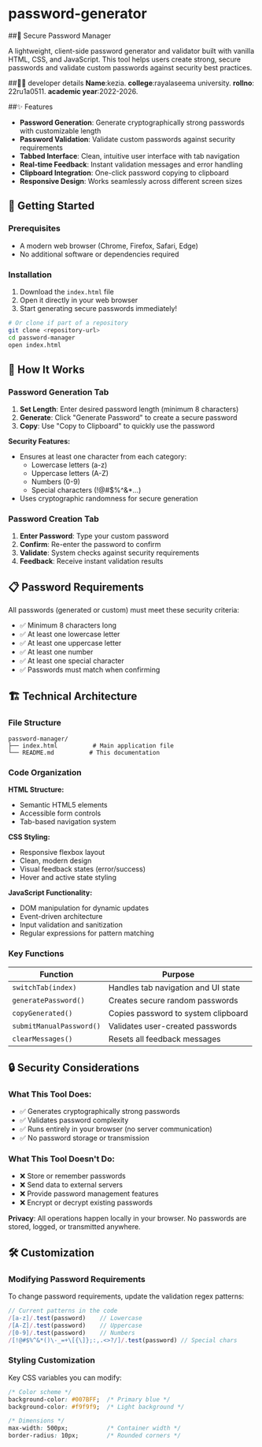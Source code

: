 # password-generator
##🔐 Secure Password Manager

A lightweight, client-side password generator and validator built with vanilla HTML, CSS, and JavaScript. This tool helps users create strong, secure passwords and validate custom passwords against security best practices.

##👨‍💻 developer details
 **Name**:kezia.
 **college**:rayalaseema university.
 **rollno**: 22ru1a0511.
 **academic year**:2022-2026.
 

##✨ Features

- **Password Generation**: Generate cryptographically strong passwords with customizable length
- **Password Validation**: Validate custom passwords against security requirements
- **Tabbed Interface**: Clean, intuitive user interface with tab navigation
- **Real-time Feedback**: Instant validation messages and error handling
- **Clipboard Integration**: One-click password copying to clipboard
- **Responsive Design**: Works seamlessly across different screen sizes

## 🚀 Getting Started

### Prerequisites

- A modern web browser (Chrome, Firefox, Safari, Edge)
- No additional software or dependencies required

### Installation

1. Download the `index.html` file
2. Open it directly in your web browser
3. Start generating secure passwords immediately!

```bash
# Or clone if part of a repository
git clone <repository-url>
cd password-manager
open index.html
```

## 🔧 How It Works

### Password Generation Tab

1. **Set Length**: Enter desired password length (minimum 8 characters)
2. **Generate**: Click "Generate Password" to create a secure password
3. **Copy**: Use "Copy to Clipboard" to quickly use the password

**Security Features:**
- Ensures at least one character from each category:
  - Lowercase letters (a-z)
  - Uppercase letters (A-Z) 
  - Numbers (0-9)
  - Special characters (!@#$%^&*...)
- Uses cryptographic randomness for secure generation

### Password Creation Tab

1. **Enter Password**: Type your custom password
2. **Confirm**: Re-enter the password to confirm
3. **Validate**: System checks against security requirements
4. **Feedback**: Receive instant validation results

## 📋 Password Requirements

All passwords (generated or custom) must meet these security criteria:

- ✅ Minimum 8 characters long
- ✅ At least one lowercase letter
- ✅ At least one uppercase letter  
- ✅ At least one number
- ✅ At least one special character
- ✅ Passwords must match when confirming

## 🏗️ Technical Architecture

### File Structure

```
password-manager/
├── index.html          # Main application file
└── README.md          # This documentation
```

### Code Organization

**HTML Structure:**
- Semantic HTML5 elements
- Accessible form controls
- Tab-based navigation system

**CSS Styling:**
- Responsive flexbox layout
- Clean, modern design
- Visual feedback states (error/success)
- Hover and active state styling

**JavaScript Functionality:**
- DOM manipulation for dynamic updates
- Event-driven architecture
- Input validation and sanitization
- Regular expressions for pattern matching

### Key Functions

| Function | Purpose |
|----------|---------|
| `switchTab(index)` | Handles tab navigation and UI state |
| `generatePassword()` | Creates secure random passwords |
| `copyGenerated()` | Copies password to system clipboard |
| `submitManualPassword()` | Validates user-created passwords |
| `clearMessages()` | Resets all feedback messages |

## 🔒 Security Considerations

### What This Tool Does:
- ✅ Generates cryptographically strong passwords
- ✅ Validates password complexity
- ✅ Runs entirely in your browser (no server communication)
- ✅ No password storage or transmission

### What This Tool Doesn't Do:
- ❌ Store or remember passwords
- ❌ Send data to external servers
- ❌ Provide password management features
- ❌ Encrypt or decrypt existing passwords

**Privacy**: All operations happen locally in your browser. No passwords are stored, logged, or transmitted anywhere.

## 🛠️ Customization

### Modifying Password Requirements

To change password requirements, update the validation regex patterns:

```javascript
// Current patterns in the code
/[a-z]/.test(password)    // Lowercase
/[A-Z]/.test(password)    // Uppercase  
/[0-9]/.test(password)    // Numbers
/[!@#$%^&*()\-_=+\[{\]};:,.<>?/]/.test(password) // Special chars
```

### Styling Customization

Key CSS variables you can modify:

```css
/* Color scheme */
background-color: #007BFF;  /* Primary blue */
background-color: #f9f9f9;  /* Light background */

/* Dimensions */
max-width: 500px;           /* Container width */
border-radius: 10px;        /* Rounded corners */
```
